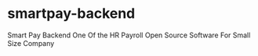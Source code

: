 # smartpay-backend
Smart Pay Backend One Of the HR Payroll Open Source Software For Small Size Company
